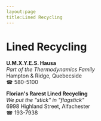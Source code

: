```yaml
---
layout:page
title:Lined Recycling
---
```

# Lined Recycling

**U.M.X.Y.E.S. Hausa**  
_Part of the Thermodynamics Family_  
Hampton & Ridge, Quebecside  
☎ 580-5100



**Florian's Rarest Lined Recycling**  
_We put the "stick" in "flagstick"_  
6998 Highland Street, Alfachester  
☎ 193-7938



